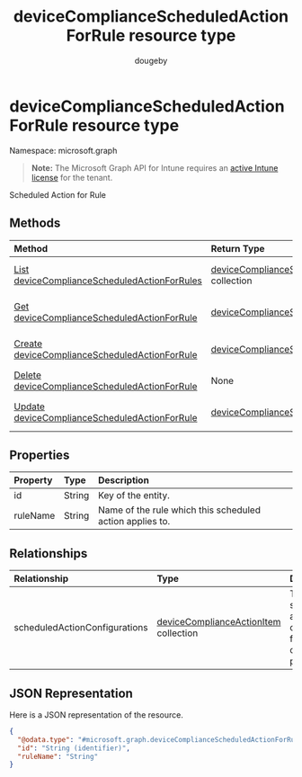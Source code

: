 ﻿---
title: "deviceComplianceScheduledActionForRule resource type"
description: "Scheduled Action for Rule"
author: "dougeby"
localization_priority: Normal
ms.prod: "intune"
doc_type: resourcePageType
---

# deviceComplianceScheduledActionForRule resource type

Namespace: microsoft.graph

> **Note:** The Microsoft Graph API for Intune requires an [active Intune license](https://go.microsoft.com/fwlink/?linkid=839381) for the tenant.

Scheduled Action for Rule

## Methods

| Method                                                                                                                       | Return Type                                                                                                                     | Description                                                                                                                                                            |
| :--------------------------------------------------------------------------------------------------------------------------- | :------------------------------------------------------------------------------------------------------------------------------ | :--------------------------------------------------------------------------------------------------------------------------------------------------------------------- |
| [List deviceComplianceScheduledActionForRules](../api/intune-deviceconfig-devicecompliancescheduledactionforrule-list.md)    | [deviceComplianceScheduledActionForRule](../resources/intune-deviceconfig-devicecompliancescheduledactionforrule.md) collection | List properties and relationships of the [deviceComplianceScheduledActionForRule](../resources/intune-deviceconfig-devicecompliancescheduledactionforrule.md) objects. |
| [Get deviceComplianceScheduledActionForRule](../api/intune-deviceconfig-devicecompliancescheduledactionforrule-get.md)       | [deviceComplianceScheduledActionForRule](../resources/intune-deviceconfig-devicecompliancescheduledactionforrule.md)            | Read properties and relationships of the [deviceComplianceScheduledActionForRule](../resources/intune-deviceconfig-devicecompliancescheduledactionforrule.md) object.  |
| [Create deviceComplianceScheduledActionForRule](../api/intune-deviceconfig-devicecompliancescheduledactionforrule-create.md) | [deviceComplianceScheduledActionForRule](../resources/intune-deviceconfig-devicecompliancescheduledactionforrule.md)            | Create a new [deviceComplianceScheduledActionForRule](../resources/intune-deviceconfig-devicecompliancescheduledactionforrule.md) object.                              |
| [Delete deviceComplianceScheduledActionForRule](../api/intune-deviceconfig-devicecompliancescheduledactionforrule-delete.md) | None                                                                                                                            | Deletes a [deviceComplianceScheduledActionForRule](../resources/intune-deviceconfig-devicecompliancescheduledactionforrule.md).                                        |
| [Update deviceComplianceScheduledActionForRule](../api/intune-deviceconfig-devicecompliancescheduledactionforrule-update.md) | [deviceComplianceScheduledActionForRule](../resources/intune-deviceconfig-devicecompliancescheduledactionforrule.md)            | Update the properties of a [deviceComplianceScheduledActionForRule](../resources/intune-deviceconfig-devicecompliancescheduledactionforrule.md) object.                |

## Properties

| Property | Type   | Description                                              |
| :------- | :----- | :------------------------------------------------------- |
| id       | String | Key of the entity.                                       |
| ruleName | String | Name of the rule which this scheduled action applies to. |

## Relationships

| Relationship                  | Type                                                                                                    | Description                                                             |
| :---------------------------- | :------------------------------------------------------------------------------------------------------ | :---------------------------------------------------------------------- |
| scheduledActionConfigurations | [deviceComplianceActionItem](../resources/intune-deviceconfig-devicecomplianceactionitem.md) collection | The list of scheduled action configurations for this compliance policy. |

## JSON Representation

Here is a JSON representation of the resource.

<!-- {
  "blockType": "resource",
  "keyProperty": "id",
  "@odata.type": "microsoft.graph.deviceComplianceScheduledActionForRule"
}
-->

```json
{
  "@odata.type": "#microsoft.graph.deviceComplianceScheduledActionForRule",
  "id": "String (identifier)",
  "ruleName": "String"
}
```
